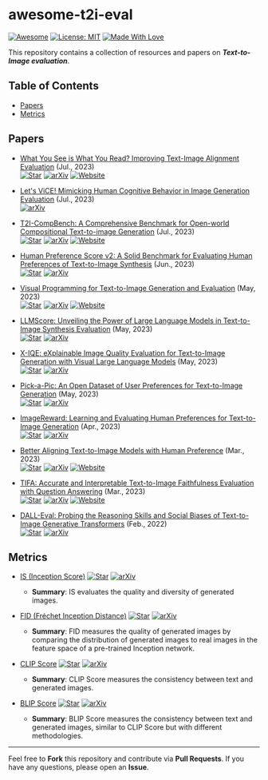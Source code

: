 # awesome-t2i-eval
[![Awesome](https://cdn.rawgit.com/sindresorhus/awesome/d7305f38d29fed78fa85652e3a63e154dd8e8829/media/badge.svg)](https://github.com/zhangjiewu/awesome-t2i-eval)
[![License: MIT](https://img.shields.io/badge/License-MIT-green.svg)](https://opensource.org/licenses/MIT)
[![Made With Love](https://img.shields.io/badge/Made%20With-Love-red.svg)](https://github.com/chetanraj/awesome-github-badges)

This repository contains a collection of resources and papers on ***Text-to-Image evaluation***.

## Table of Contents
- [Papers](#papers)
- [Metrics](#metrics)

## Papers

+ [What You See is What You Read? Improving Text-Image Alignment Evaluation](https://arxiv.org/abs/2305.10400) (Jul., 2023)  
  [![Star](https://img.shields.io/github/stars/yonatanbitton/wysiwyr.svg?style=social&label=Star)](https://github.com/yonatanbitton/wysiwyr)
  [![arXiv](https://img.shields.io/badge/arXiv-b31b1b.svg)](https://arxiv.org/abs/2305.10400)
  [![Website](https://img.shields.io/badge/Website-9cf)](https://wysiwyr-itm.github.io/)

+ [Let's ViCE! Mimicking Human Cognitive Behavior in Image Generation Evaluation](https://arxiv.org/abs/2307.09416) (Jul., 2023)  
  [![arXiv](https://img.shields.io/badge/arXiv-b31b1b.svg)](https://arxiv.org/abs/2307.09416)

+ [T2I-CompBench: A Comprehensive Benchmark for Open-world Compositional Text-to-image Generation](https://arxiv.org/abs/2307.06350) (Jul., 2023)  
  [![Star](https://img.shields.io/github/stars/Karine-Huang/T2I-CompBench.svg?style=social&label=Star)](https://github.com/Karine-Huang/T2I-CompBench)
  [![arXiv](https://img.shields.io/badge/arXiv-b31b1b.svg)](https://arxiv.org/abs/2307.06350)
  [![Website](https://img.shields.io/badge/Website-9cf)](https://karine-h.github.io/T2I-CompBench/)

+ [Human Preference Score v2: A Solid Benchmark for Evaluating Human Preferences of Text-to-Image Synthesis](https://arxiv.org/abs/2306.09341) (Jun., 2023)  
  [![Star](https://img.shields.io/github/stars/tgxs002/HPSv2.svg?style=social&label=Star)](https://github.com/tgxs002/HPSv2)
  [![arXiv](https://img.shields.io/badge/arXiv-b31b1b.svg)](https://arxiv.org/abs/2306.09341)

+ [Visual Programming for Text-to-Image Generation and Evaluation](https://arxiv.org/abs/2305.15328) (May, 2023)  
  [![Star](https://img.shields.io/github/stars/aszala/VPEval.svg?style=social&label=Star)](https://github.com/aszala/VPEval)
  [![arXiv](https://img.shields.io/badge/arXiv-b31b1b.svg)](https://arxiv.org/abs/2305.15328)
  [![Website](https://img.shields.io/badge/Website-9cf)](https://vp-t2i.github.io/)

+ [LLMScore: Unveiling the Power of Large Language Models in Text-to-Image Synthesis Evaluation](https://arxiv.org/abs/2305.11116) (May, 2023)  
  [![Star](https://img.shields.io/github/stars/YujieLu10/LLMScore.svg?style=social&label=Star)](https://github.com/YujieLu10/LLMScore)
  [![arXiv](https://img.shields.io/badge/arXiv-b31b1b.svg)](https://arxiv.org/abs/2305.11116)

+ [X-IQE: eXplainable Image Quality Evaluation for Text-to-Image Generation with Visual Large Language Models](https://arxiv.org/abs/2305.10843) (May, 2023)  
  [![Star](https://img.shields.io/github/stars/Schuture/Benchmarking-Awesome-Diffusion-Models.svg?style=social&label=Star)](https://github.com/Schuture/Benchmarking-Awesome-Diffusion-Models)
  [![arXiv](https://img.shields.io/badge/arXiv-b31b1b.svg)](https://arxiv.org/abs/2305.10843)

+ [Pick-a-Pic: An Open Dataset of User Preferences for Text-to-Image Generation](https://arxiv.org/abs/2305.01569) (May, 2023)  
  [![Star](https://img.shields.io/github/stars/yuvalkirstain/PickScore.svg?style=social&label=Star)](https://github.com/yuvalkirstain/PickScore)
  [![arXiv](https://img.shields.io/badge/arXiv-b31b1b.svg)](https://arxiv.org/abs/2305.01569)

+ [ImageReward: Learning and Evaluating Human Preferences for Text-to-Image Generation](https://arxiv.org/abs/2304.05977) (Apr., 2023)  
  [![Star](https://img.shields.io/github/stars/THUDM/ImageReward.svg?style=social&label=Star)](https://github.com/THUDM/ImageReward)
  [![arXiv](https://img.shields.io/badge/arXiv-b31b1b.svg)](https://arxiv.org/abs/2304.05977)

+ [Better Aligning Text-to-Image Models with Human Preference](https://arxiv.org/abs/2303.14420) (Mar., 2023)  
  [![Star](https://img.shields.io/github/stars/tgxs002/align_sd.svg?style=social&label=Star)](https://github.com/tgxs002/align_sd)
  [![arXiv](https://img.shields.io/badge/arXiv-b31b1b.svg)](https://arxiv.org/abs/2303.14420)
  [![Website](https://img.shields.io/badge/Website-9cf)](https://tgxs002.github.io/align_sd_web/)

+ [TIFA: Accurate and Interpretable Text-to-Image Faithfulness Evaluation with Question Answering](https://arxiv.org/abs/2303.11897) (Mar., 2023)  
  [![Star](https://img.shields.io/github/stars/Yushi-Hu/tifa.svg?style=social&label=Star)](https://github.com/Yushi-Hu/tifa)
  [![arXiv](https://img.shields.io/badge/arXiv-b31b1b.svg)](https://arxiv.org/abs/2303.11897)
  [![Website](https://img.shields.io/badge/Website-9cf)](https://tifa-benchmark.github.io/)

+ [DALL-Eval: Probing the Reasoning Skills and Social Biases of Text-to-Image Generative Transformers](https://arxiv.org/abs/2202.04053) (Feb., 2022)  
  [![Star](https://img.shields.io/github/stars/j-min/DallEval.svg?style=social&label=Star)](https://github.com/j-min/DallEval)
  [![arXiv](https://img.shields.io/badge/arXiv-b31b1b.svg)](https://arxiv.org/abs/2202.04053)

## Metrics

+ [IS (Inception Score)](https://arxiv.org/abs/1606.03498)
  [![Star](https://img.shields.io/github/stars/openai/improved-gan?style=social&label=Star)](https://github.com/openai/improved-gan)
  [![arXiv](https://img.shields.io/badge/arXiv-b31b1b.svg)](https://arxiv.org/abs/1606.03498)
  - **Summary**: IS evaluates the quality and diversity of generated images.

+ [FID (Fréchet Inception Distance)](https://arxiv.org/abs/1706.08500)
  [![Star](https://img.shields.io/github/stars/bioinf-jku/TTUR?style=social&label=Star)](https://github.com/bioinf-jku/TTUR)
  [![arXiv](https://img.shields.io/badge/arXiv-b31b1b.svg)](https://arxiv.org/abs/1706.08500)
  - **Summary**: FID measures the quality of generated images by comparing the distribution of generated images to real images in the feature space of a pre-trained Inception network.
    
+ [CLIP Score](https://arxiv.org/abs/2103.00020)
  [![Star](https://img.shields.io/github/stars/openai/CLIP?style=social&label=Star)](https://github.com/openai/CLIP)
  [![arXiv](https://img.shields.io/badge/arXiv-b31b1b.svg)](https://arxiv.org/abs/2103.00020)
  - **Summary**: CLIP Score measures the consistency between text and generated images.

+ [BLIP Score](https://arxiv.org/abs/2201.12086)
  [![Star](https://img.shields.io/github/stars/salesforce/LAVIS?style=social&label=Star)](https://github.com/salesforce/LAVIS)
  [![arXiv](https://img.shields.io/badge/arXiv-b31b1b.svg)](https://arxiv.org/abs/2201.12086)
  - **Summary**: BLIP Score measures the consistency between text and generated images, similar to CLIP Score but with different methodologies.

---

Feel free to **Fork** this repository and contribute via **Pull Requests**. If you have any questions, please open an **Issue**. 
